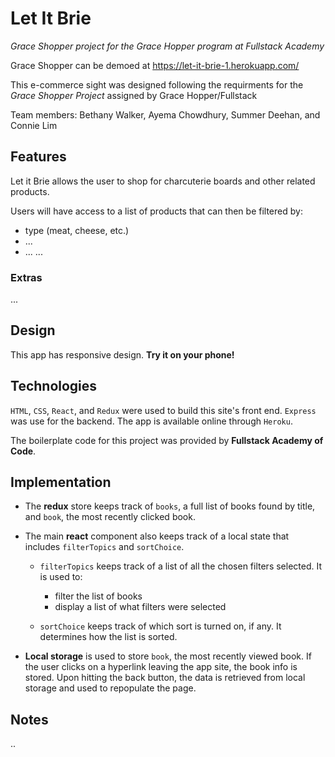 # Let It Brie

_Grace Shopper project for the Grace Hopper program at Fullstack Academy_

Grace Shopper can be demoed at https://let-it-brie-1.herokuapp.com/

This e-commerce sight was designed following the requirments for the _Grace Shopper Project_ assigned by Grace Hopper/Fullstack

Team members: Bethany Walker, Ayema Chowdhury, Summer Deehan, and Connie Lim

## Features

Let it Brie allows the user to shop for charcuterie boards and other related products.

Users will have access to a list of products that can then be filtered by:
* type (meat, cheese, etc.)
* ...
* ...
...

### Extras
...

## Design
This app has responsive design. **Try it on your phone!**

## Technologies

`HTML`, `CSS`, `React`, and `Redux` were used to build this site's front end. `Express` was use for the backend. The app is available online through `Heroku`.

The boilerplate code for this project was provided by **Fullstack Academy of Code**.


## Implementation

* The **redux** store keeps track of `books`, a full list of books found by title, and `book`, the most recently clicked book.

* The main **react** component also keeps track of a local state that includes `filterTopics` and `sortChoice`.

  * `filterTopics` keeps track of a list of all the chosen filters selected. It is used to:
    * filter the list of books
    * display a list of what filters were selected

  * `sortChoice` keeps track of which sort is turned on, if any. It determines how the list is sorted.

* **Local storage** is used to store `book`, the most recently viewed book. If the user clicks on a hyperlink leaving the app site, the book info is stored. Upon hitting the back button, the data is retrieved from local storage and used to repopulate the page.

## Notes

..
